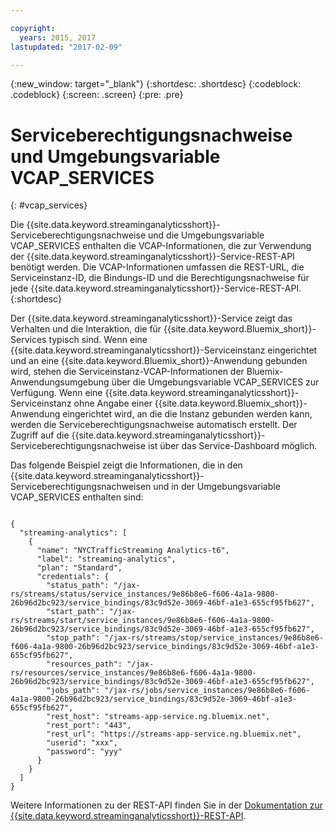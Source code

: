 ```yaml
---

copyright:
  years: 2015, 2017
lastupdated: "2017-02-09"

---
```


<!-- Attribute definitions --> 
{:new_window: target="_blank"}
{:shortdesc: .shortdesc}
{:codeblock: .codeblock}
{:screen: .screen}
{:pre: .pre}

# Serviceberechtigungsnachweise und Umgebungsvariable VCAP_SERVICES
{: #vcap_services}

Die {{site.data.keyword.streaminganalyticsshort}}-Serviceberechtigungsnachweise und die Umgebungsvariable
VCAP_SERVICES enthalten die VCAP-Informationen, die zur Verwendung der {{site.data.keyword.streaminganalyticsshort}}-Service-REST-API
benötigt werden. Die VCAP-Informationen umfassen die REST-URL, die Serviceinstanz-ID, die Bindungs-ID und
die Berechtigungsnachweise für jede {{site.data.keyword.streaminganalyticsshort}}-Service-REST-API.  
{:shortdesc}


Der {{site.data.keyword.streaminganalyticsshort}}-Service zeigt das Verhalten und die Interaktion,
die für {{site.data.keyword.Bluemix_short}}-Services typisch sind. Wenn eine {{site.data.keyword.streaminganalyticsshort}}-Serviceinstanz eingerichtet und an eine {{site.data.keyword.Bluemix_short}}-Anwendung gebunden wird, stehen die Serviceinstanz-VCAP-Informationen der Bluemix-Anwendungsumgebung über die Umgebungsvariable VCAP_SERVICES zur Verfügung. Wenn eine {{site.data.keyword.streaminganalyticsshort}}-Serviceinstanz
ohne Angabe einer {{site.data.keyword.Bluemix_short}}-Anwendung eingerichtet wird,
an die die Instanz gebunden werden kann, werden die Serviceberechtigungsnachweise automatisch erstellt. Der Zugriff auf die {{site.data.keyword.streaminganalyticsshort}}-Serviceberechtigungsnachweise
ist über das Service-Dashboard möglich.


Das folgende Beispiel zeigt die Informationen, die in den
{{site.data.keyword.streaminganalyticsshort}}-Serviceberechtigungsnachweisen und
in der Umgebungsvariable VCAP_SERVICES enthalten sind:

<pre><code>
{
  "streaming-analytics": [
    {
      "name": "NYCTrafficStreaming Analytics-t6",
      "label": "streaming-analytics",
      "plan": "Standard",
      "credentials": {
        "status_path": "/jax-rs/streams/status/service_instances/9e86b8e6-f606-4a1a-9800-26b96d2bc923/service_bindings/83c9d52e-3069-46bf-a1e3-655cf95fb627",
        "start_path": "/jax-rs/streams/start/service_instances/9e86b8e6-f606-4a1a-9800-26b96d2bc923/service_bindings/83c9d52e-3069-46bf-a1e3-655cf95fb627",
        "stop_path": "/jax-rs/streams/stop/service_instances/9e86b8e6-f606-4a1a-9800-26b96d2bc923/service_bindings/83c9d52e-3069-46bf-a1e3-655cf95fb627",
        "resources_path": "/jax-rs/resources/service_instances/9e86b8e6-f606-4a1a-9800-26b96d2bc923/service_bindings/83c9d52e-3069-46bf-a1e3-655cf95fb627",
        "jobs_path": "/jax-rs/jobs/service_instances/9e86b8e6-f606-4a1a-9800-26b96d2bc923/service_bindings/83c9d52e-3069-46bf-a1e3-655cf95fb627",
        "rest_host": "streams-app-service.ng.bluemix.net",
        "rest_port": "443",
        "rest_url": "https://streams-app-service.ng.bluemix.net",
        "userid": "xxx",
        "password": "yyy"
      }
    }
  ]
}	  
</code></pre>

Weitere Informationen zu der REST-API finden Sie in der [Dokumentation zur {{site.data.keyword.streaminganalyticsshort}}-REST-API](https://console.ng.bluemix.net/apidocs/220). 
